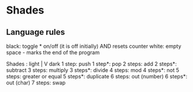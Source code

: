# Shades

## Language rules
black: toggle * on/off (it is off initially) AND resets counter
white: empty space - marks the end of the program

Shades :
light
 |
 V
dark
1 step:    push
1 step*:   pop
2 steps:   add
2 steps*:  subtract
3 steps:   multiply
3 steps*:  divide
4 steps:   mod
4 steps*:  not
5 steps:   greater or equal
5 steps*:  duplicate
6 steps:   out (number)
6 steps*:  out (char)
7 steps:   swap